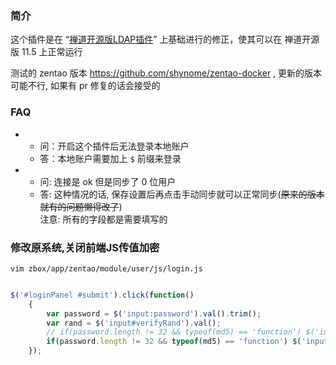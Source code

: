 
### 简介

这个插件是在 “[禅道开源版LDAP插件](https://github.com/TigerLau1985/ZenTao_LDAP)” 上基础进行的修正，使其可以在 禅道开源版 11.5 上正常运行

测试的 zentao 版本 https://github.com/shynome/zentao-docker , 更新的版本可能不行, 如果有 pr 修复的话会接受的

### FAQ

- 
  - 问：开启这个插件后无法登录本地账户
  - 答：本地账户需要加上 `$` 前缀来登录
- 
  - 问: 连接是 ok 但是同步了 0 位用户
  - 答: 这种情况的话, 保存设置后再点击手动同步就可以正常同步(<del>原来的版本就有的问题懒得改了</del>) 
    <br/>注意: 所有的字段都是需要填写的

### 修改原系统,关闭前端JS传值加密

```shell
vim zbox/app/zentao/module/user/js/login.js
```

```javascript

$('#loginPanel #submit').click(function()
    {
        var password = $('input:password').val().trim();
        var rand = $('input#verifyRand').val();
        // if(password.length != 32 && typeof(md5) == 'function') $('input:password').val(md5(md5(password) + rand));
        if(password.length != 32 && typeof(md5) == 'function') $('input:password').val(password);
    });


```
